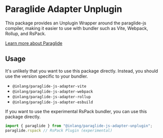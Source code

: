 
# Paraglide Adapter Unplugin

This package provides an Unplugin Wrapper around the paraglide-js compiler, making it 
easier to use with bundler such as Vite, Webpack, Rollup, and RsPack.

[Learn more about Paraglide](https://github.com/opral/monorepo/tree/main/inlang/source-code/paraglide/paraglide-js)

## Usage
It's unlikely that you want to use this package directly. Instead, you should use the version
specific to your bundler. 

- `@inlang/paraglide-js-adapter-vite`
- `@inlang/paraglide-js-adapter-webpack`
- `@inlang/paraglide-js-adapter-rollup`
- `@inlang/paraglide-js-adapter-esbuild`

If you want to use the experimental RsPack bundler, you can use this package directly.

```js
import { paraglide } from "@inlang/paraglide-js-adapter-unplugin";
paraglide.rspack // RsPack Plugin (experimental)
```
